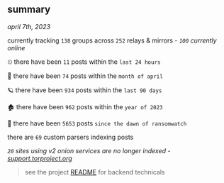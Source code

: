 
## summary
_april 7th, 2023_

currently tracking `138` groups across `252` relays & mirrors - _`100` currently online_

⏲ there have been `11` posts within the `last 24 hours`

🦈 there have been `74` posts within the `month of april`

🪐 there have been `934` posts within the `last 90 days`

🏚 there have been `962` posts within the `year of 2023`

🦕 there have been `5653` posts `since the dawn of ransomwatch`

there are `69` custom parsers indexing posts

_`20` sites using v2 onion services are no longer indexed - [support.torproject.org](https://support.torproject.org/onionservices/v2-deprecation/)_

> see the project [README](https://github.com/joshhighet/ransomwatch#ransomwatch--) for backend technicals
